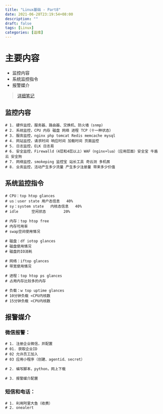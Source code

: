 ```yaml
---
title: "Linux基础 - Part8"
date: 2021-06-28T23:19:54+08:00
description: ""
draft: false
tags: [Linux]
categories: [运维]
---
```

# 主要内容
- 监控内容
- 系统监控指令
- 报警媒介

<!--more-->

> [详细笔记](https://github.com/Charles-Miao/Linux/blob/master/Linux%E5%9F%BA%E7%A1%80/%E7%AC%94%E8%AE%B044~45.txt)

## 监控内容

```shell
# 1. 硬件监控，服务器、路由器、交换机、防火墙（snmp）
# 2. 系统监控，CPU 内存 磁盘 网络 进程 TCP（十一种状态）
# 3. 服务监控，nginx php tomcat Redis memcache mysql
# 4. 网站监控，请求时间 响应时间 加载时间 页面监控
# 5. 日志监控，ELK 日志易
# 6. 安全监控，Firewalld（4层和4层以上）WAF（nginx+lua）（应用层面）安全宝 牛盾云 安全狗
# 7. 网络监控，smokeping 监控宝 站长工具 奇云测 多机房
# 8. 业务监控，活动产生多少流量 产生多少注册量 带来多少价值
```

## 系统监控指令

```shell
# CPU：top htop glances
# us：user state	用户态信息	40%
# sy：system state	内核态信息	40%
# idle		空闲状态		20%

# 内存：top htop free
# 内存可用率
# swap空间使用情况

# 磁盘：df iotop glances
# 磁盘使用情况
# 磁盘的IO消耗

# 网络：iftop glances
# 带宽使用情况

# 进程：top htop ps glances
# 占用内存比较多的内存

# 负载：w top uptime glances
# 10分钟负载 <CPU内核数
# 15分钟负载 <CPU内核数
```

## 报警媒介
### 微信报警：
```shell
# 1. 注册企业微信，并配置
# 01. 获取企业ID
# 02 允许员工加入
# 03 应用小程序（创建、agentid、secret）

# 2. 编写脚本，python，网上下载

# 3. 报警媒介配置
```
### 短信和电话：
```shell
# 1. 利用阿里大鱼（收费）
# 2. onealert
```